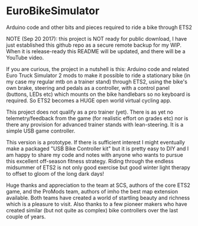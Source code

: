 # EuroBikeSimulator
Arduino code and other bits and pieces required to ride a bike through ETS2

NOTE (Sep 20 2017):  this project is NOT ready for public download, I have just established this 
github repo as a secure remote backup for my WIP.  When it is release-ready this README will be
updated, and there will be a YouTube video.  

If you are curious, the project in a nutshell is this:  Arduino code and related Euro Truck Simulator 2
mods to make it possible to ride a stationary bike (in my case my regular mtb on a trainer stand) through 
ETS2, using the bike's own brake, steering and pedals as a controller, with a control panel (buttons, LEDs 
etc) which mounts on the bike handlebars so no keyboard is required.  So ETS2 becomes a HUGE open world 
virtual cycling app.

This project does not qualify as a pro trainer (yet).  There is as yet no telemetry/feedback from
the game (for realistic effort on grades etc) nor is there any provision for advanced trainer stands
with lean-steering.  It is a simple USB game controller.

This version is a prototype.  If there is sufficient interest I might eventually make a packaged 
"USB Bike Controller kit" but it is pretty easy to DIY and I am happy to share my code and notes with
anyone who wants to pursue this excellent off-season fitness strategy.  Riding through the endless
midsummer of ETS2 is not only good exercise but good winter light therapy to offset to gloom of the long
dark days!

Huge thanks and appreciation to the team at SCS, authors of the core ETS2 game, and the ProMods team,
authors of imho the best map extension available.  Both teams have created a world of startling beauty
and richness which is a pleasure to visit.  Also thanks to a few pioneer makers who have created similar
(but not quite as complex) bike controllers over the last couple of years.
